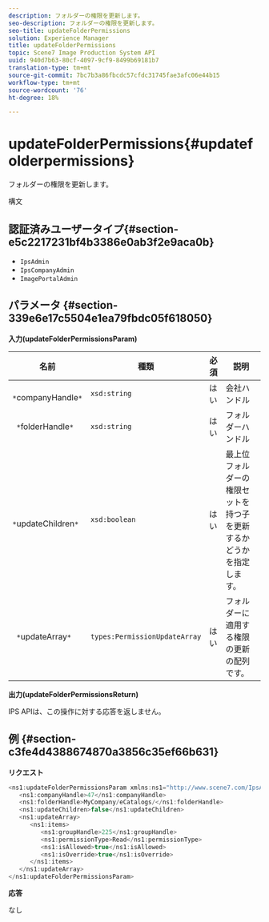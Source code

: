```yaml
---
description: フォルダーの権限を更新します。
seo-description: フォルダーの権限を更新します。
seo-title: updateFolderPermissions
solution: Experience Manager
title: updateFolderPermissions
topic: Scene7 Image Production System API
uuid: 940d7b63-80cf-4097-9cf9-8499b69181b7
translation-type: tm+mt
source-git-commit: 7bc7b3a86fbcdc57cfdc31745fae3afc06e44b15
workflow-type: tm+mt
source-wordcount: '76'
ht-degree: 18%

---
```



# updateFolderPermissions{#updatefolderpermissions}

フォルダーの権限を更新します。

構文

## 認証済みユーザータイプ{#section-e5c2217231bf4b3386e0ab3f2e9aca0b}

* `IpsAdmin`
* `IpsCompanyAdmin`
* `ImagePortalAdmin`

## パラメータ {#section-339e6e17c5504e1ea79fbdc05f618050}

**入力(updateFolderPermissionsParam)**

| 名前 | 種類 | 必須 | 説明 |
|---|---|---|---|
| ` *`companyHandle`*` | `xsd:string` | はい | 会社ハンドル |
| ` *`folderHandle`*` | `xsd:string` | はい | フォルダーハンドル |
| ` *`updateChildren`*` | `xsd:boolean` | はい | 最上位フォルダーの権限セットを持つ子を更新するかどうかを指定します。 |
| ` *`updateArray`*` | `types:PermissionUpdateArray` | はい | フォルダーに適用する権限の更新の配列です。 |

**出力(updateFolderPermissionsReturn)**

IPS APIは、この操作に対する応答を返しません。

## 例 {#section-c3fe4d4388674870a3856c35ef66b631}

**リクエスト**

```java
<ns1:updateFolderPermissionsParam xmlns:ns1="http://www.scene7.com/IpsApi/xsd">
   <ns1:companyHandle>47</ns1:companyHandle>
   <ns1:folderHandle>MyCompany/eCatalogs/</ns1:folderHandle>
   <ns1:updateChildren>false</ns1:updateChildren>
   <ns1:updateArray>
      <ns1:items>
         <ns1:groupHandle>225</ns1:groupHandle>
         <ns1:permissionType>Read</ns1:permissionType>
         <ns1:isAllowed>true</ns1:isAllowed>
         <ns1:isOverride>true</ns1:isOverride>
      </ns1:items>
   </ns1:updateArray>
</ns1:updateFolderPermissionsParam>
```

**応答**

なし
